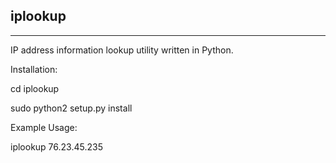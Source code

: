 iplookup
--------
--------


IP address information lookup utility written in Python.


Installation:

cd iplookup

sudo python2 setup.py install


Example Usage:

iplookup 76.23.45.235
